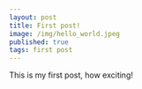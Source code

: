 ```yaml
---
layout: post
title: First post!
image: /img/hello_world.jpeg
published: true
tags: first post
---
```


This is my first post, how exciting!
